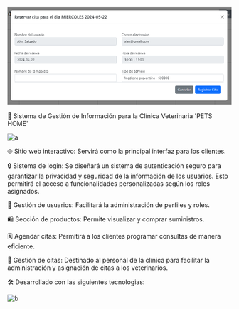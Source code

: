 



![alt text](image.png)
























🐾 Sistema de Gestión de Información para la Clínica Veterinaria 'PETS HOME'

![a](https://github.com/jheinember16/sistemagestionveterinaria/assets/54987070/eb58c945-29cf-4b39-8ee4-4b7d3227b1b4)



🌐 Sitio web interactivo: Servirá como la principal interfaz para los clientes.

🔒 Sistema de login: Se diseñará un sistema de autenticación seguro para garantizar la privacidad y seguridad de la información de los usuarios. Esto permitirá el acceso a funcionalidades personalizadas según los roles asignados.

👤 Gestión de usuarios: Facilitará la administración de perfiles y roles.

🛍️ Sección de productos: Permite visualizar y comprar suministros.

🗓️ Agendar citas: Permitirá a los clientes programar consultas de manera eficiente.

📅 Gestión de citas: Destinado al personal de la clínica para facilitar la administración y asignación de citas a los veterinarios.

🛠️ Desarrollado con las siguientes tecnologias: 

![b](https://github.com/jheinember16/sistemagestionveterinaria/assets/54987070/a0343322-36c4-4397-a1dc-6787006d9ea4)

